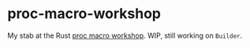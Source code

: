 # proc-macro-workshop

My stab at the Rust [proc macro workshop]. WIP, still working on `Builder`.

[proc macro workshop]: https://github.com/dtolnay/proc-macro-workshop
